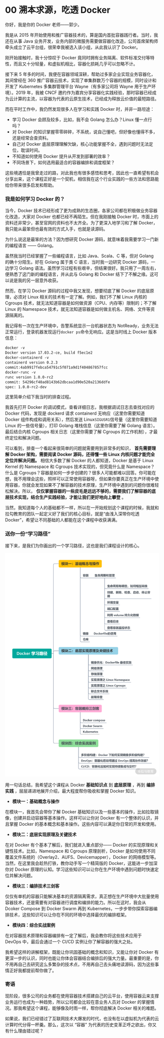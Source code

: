 # 00 溯本求源，吃透 Docker

你好，我是你的 Docker 老师——郭少。

我是从 2015 年开始使用和推广容器技术的，算是国内首批容器践行者。当时，我还在从事 Java 业务开发，业务内部的微服务需要做容器化改造，公司首席架构师牵头成立了云平台组，很荣幸我被选入该小组，从此我认识了 Docker。

刚开始接触时，我十分惊叹于 Docker 竟同时拥有业务隔离、软件标准交付等特性，而且又十分轻量，和虚拟机相比，容器化损耗几乎可以忽略不计。

接下来 5 年多的时间，我便在容器领域深耕，帮助过多家企业实现业务容器化，其间曾经在 360 推广容器云技术，实现了单集群数万个容器的规模，同时设计和开发了 Kubernetes 多集群管理平台 Wayne（有多家公司将 Wayne 用于生产环境）。2019 年，我被 CNCF 邀约作为嘉宾分享容器化实践经验，那时容器已经成为云计算的主流，以容器为代表的云原生技术，已经成为释放云价值的最短路径。

而在平时工作中，我仍然发现很多人在学习和实践 Docker 时，并非一路坦途：

- 学习 Docker 会顾及较多，比如，我不会 Golang 怎么办？Linux 懂一点行吗？
- 对 Docker 的知识掌握零零碎碎，不系统，说自己懂吧，但好像也懂得不多，还是经常会查资料。
- 自己对 Docker 底层原理理解欠缺，核心功能掌握不全，遇到问题时无法定位，耽误时间。
- 不知道如何使用 Docker 提升从开发到部署的效率？
- 不同场景下，如何选用最适合的容器编排和调度框架？

这些境遇恰是我曾走过的路，对此我也有很多感悟和思考，因此也一直希望有机会分享出来，这个课程正好是一个契机，相信我在这个行业实践的一些方法和思路能给你带来很多启发和帮助。

### 我是如何学习 Docker 的？

当今，Docker 技术已经形成了更为成熟的生态圈，各家公司都在积极做业务容器化改造，大家对 Docker 也都已经不再陌生。但在我刚接触 Docker 时，市面上的资料还非常少，甚至官网的资料也不太齐全。为了更深入地学习和了解 Docker，我只能从最笨但也最有效的方式入手，也就是读源码。

为什么说这是最笨的方法？因为想研究 Docker 源码，就意味着我需要学习一门新的编程语言 —— Golang。

虽然我当时已经掌握了一些编程语言，比如 Java、Scala、C 等，但对 Golang 的确十分陌生。好在 Golang 属于类 C 语言，当时我一边研究 Docker 源码，一边学习 Golang 语法。虽然学习过程有些艰辛，但结果很好。我只用了一周左右，便熟悉了这门新的编程语言，并从此与 Golang 和 Docker 结下了不解之缘。这可以说是我的另一层意外收获。

然而，在学习 Docker 源码的过程中我又发现，想要彻底了解 Docker 的底层原理，必须对 Linux 相关的技术有一定了解。例如，我们不了解 Linux 内核的 Cgroups 技术，就无法知道容器是如何做资源（CPU、内存等）限制的；不了解 Linux 的 Namespace 技术，就无法知道容器是如何做主机名、网络、文件等资源隔离的。

我记得有一次在生产环境中，告警系统显示一台机器状态为 NotReady，业务无法正常运行，登录机器发现运行`docker ps`命令无响应。这是当时线上 Docker 版本信息：

```
docker -v
Docker version 17.03.2-ce, build f5ec1e2
docker-containerd -v
containerd version 0.2.3 commit:4ab9917febca54791c5f071a9d1f404867857fcc
docker-runc -v
runc version 1.0.0-rc2
commit: 54296cf40ad8143b62dbcaa1d90e520a2136ddfe
spec: 1.0.0-rc2-dev
```

这里简单介绍下我当时的排查过程。

我首先打开 Docker 的调试模式，查看详细日志，我根据调试日志去查找对应的 Docker 代码，发现是 dockerd 请求 containerd 无响应（这里你需要知道 Docker 组件构成和调用关系），然后发送 Linux`SIGUSR1`信号量（这里你需要知道 Linux 的一些信号量），打印 Golang 堆栈信息（这里你需要了解 Golang 语言）。最后结合内核 Cgroups 相关日志（这里你需要了解 Cgroups 的工作机制），才最终定位和解决问题。

可以看到，排查一个看起来很简单的问题就需要用到非常多的知识， **首先需要理解 Docker 架构，需要阅读 Docker 源码，还得懂一些 Linux 内核问题才能完全定位并解决问题。** 相信大多数了解 Docker 的人都知道，Docker 是基于 Linux Kernel 的 Namespace 和 Cgroups 技术实现的，但究竟什么是 Namespace？什么是 Cgroups？容器是如何一步步创建的？很多人可能都难以回答。你可能在想，我不用理会这些，照样可以正常使用容器呀，但如果你要真正在生产环境中使用容器，你就会发现如果不了解容器的技术原理，生产环境中遇到的问题你很难轻松解决。所以， **仅仅掌握容器的一些皮毛是远远不够的，需要我们了解容器的底层技术实现，结合生产实践经验，才能让我们更好地向上攀登** 。

当然，我知道每个人的基础都不一样，所以在一开始规划这个课程的时候，我就和拉勾教育的团队一起定义好了我们的核心目标，就是“由浅入深带你吃透 Docker”，希望让不同基础的人都能在这个课程中收获满满。

### 送你一份“学习路径”

接下来，是我们为你画出的一个学习路径，这也是我们课程设计的核心。

![11.png](assets/Ciqc1F9YoBKAP5TpAAHqwwYYWWc486.png)

用一句话总结，我希望这个课程从 Docker **基础知识点** 到 **底层原理** ，再到 **编排实践** ，层层递进地展开介绍，最大程度帮你吸收和掌握 Docker 知识。

- **模块一：基础概念与操作**

在模块一，我首先会带你了解 Docker 基础知识以及一些基本的操作，比如拉取镜像，创建并启动容器等基本操作。这样可以让你对 Docker 有一个整体的认识，并且掌握 Docker 的基本概念和基本操作。这些内容可以满足你日常的开发和使用。

- **模块二：底层实现原理及关键技术**

在对 Docker 有个基本了解后，我们就进入重点部分—— Docker 的实现原理和关键性技术。比如，Namespace 和 Cgroups 原理剖析，Docker 是如何使用不同覆盖文件系统的（Overlay2、AUFS、Devicemapper），Docker 的网络模型等。当然，在这里我会趁热打铁，教你动手写一个精简版的 Docker，这能进一步加深你对 Docker 原理的认知。学习这些知识可以让你在生产环境中遇到问题时快速定位并解决问题。

- **模块三：编排技术三剑客**

仅仅有单机的容器只能解决基本的资源隔离需求，真正想在生产环境中大批量使用容器技术，还是需要有对容器进行调度和编排的能力。所以在这时，我会从 Dcoker Compose 到 Docker Swarm 再到 Kubernetes，一步步带你探索容器编排技术，这些知识可以让你在不同的环境中选择最优的编排框架。

- **模块四：综合实战案例**

在对容器技术原理和容器编排有一定了解后，我会教你将这些技术应用于 DevOps 中，最后会通过一个 CI/CD 实例让你了解容器的强大之处。

我希望这样的讲解框架，既能让你巩固基础的概念和知识，又能让你对 Docker 有更深一步的认识，同时也能让你体会容器结合编排后的强大力量。最重要的是，你不用再自己去研究这么多繁杂的技术点，不用再自己去头痛地读源码，因为这些事情正好我都提前帮你做了。

### 寄语

现阶段，很多公司的业务都在使用容器技术搭建自己的云平台，使用容器云来支撑业务运行也成为一种趋势，所以公司都会比较在意业务人员对 Docker 的掌握情况。那我希望这个课程，能够像及时雨一样，帮你彻底解决 Docker 相关的难题。

如果说，我们已经错过了互联网技术大爆发的时代，也没有在以虚拟机为代表的云计算时代分得一杯羹。那么，这次以 “容器” 为代表的历史变革正呼之欲出，你又有什么理由错过呢？
